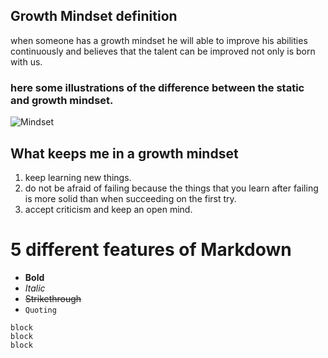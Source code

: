 ## Growth Mindset definition
when someone has a growth mindset he will able to improve his abilities continuously and believes that the talent can be improved not only is born with us.

### here some illustrations of the difference between the **static** and **growth** mindset. 
![Mindset](https://3kllhk1ibq34qk6sp3bhtox1-wpengine.netdna-ssl.com/wp-content/uploads/NewGrowthMindset2.png)

## What keeps me in a growth mindset
1. keep learning new things.
2. do not be afraid of failing because the things that you learn after failing is more solid than when succeeding on the first try.
3. accept criticism and keep an open mind.

# 5 different features of Markdown
- **Bold**
- *Italic*
- ~~Strikethrough~~
- `Quoting`
```
block
block
block
````
